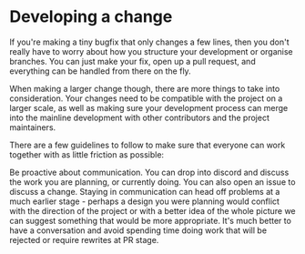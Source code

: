 # Developing a change

If you're making a tiny bugfix that only changes a few lines, then you don't really have to worry about how you structure your development or organise branches. You can just make your fix, open up a pull request, and everything can be handled from there on the fly.

When making a larger change though, there are more things to take into consideration. Your changes need to be compatible with the project on a larger scale, as well as making sure your development process can merge into the mainline development with other contributors and the project maintainers.

There are a few guidelines to follow to make sure that everyone can work together with as little friction as possible:

Be proactive about communication. You can drop into discord and discuss the work you are planning, or currently doing. You can also open an issue to discuss a change. Staying in communication can head off problems at a much earlier stage - perhaps a design you were planning would conflict with the direction of the project or with a better idea of the whole picture we can suggest something that would be more appropriate. It's much better to have a conversation and avoid spending time doing work that will be rejected or require rewrites at PR stage.
